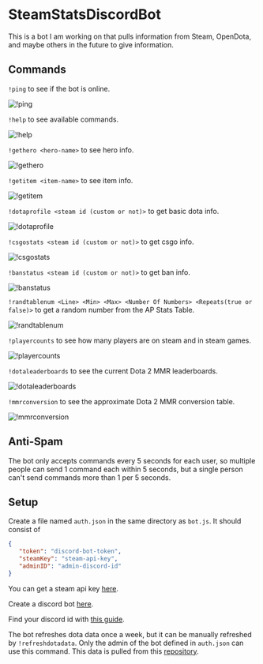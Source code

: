 # SteamStatsDiscordBot
This is a bot I am working on that pulls information from Steam, OpenDota, and maybe others in the future to give information.
## Commands
`!ping` to see if the bot is online.

![!ping](https://raw.githubusercontent.com/Thedarkbobman/SteamStatsDiscordBot/master/images/!ping.png "!ping")

`!help` to see available commands.

![!help](https://raw.githubusercontent.com/Thedarkbobman/SteamStatsDiscordBot/master/images/!help.png "!help")

`!gethero <hero-name>` to see hero info.

![!gethero](https://raw.githubusercontent.com/Thedarkbobman/SteamStatsDiscordBot/master/images/!gethero.png "!gethero")

`!getitem <item-name>` to see item info.

![!getitem](https://raw.githubusercontent.com/Thedarkbobman/SteamStatsDiscordBot/master/images/!getitem.png "!getitem")

`!dotaprofile <steam id (custom or not)>` to get basic dota info.

![!dotaprofile](https://raw.githubusercontent.com/Thedarkbobman/SteamStatsDiscordBot/master/images/!dotaprofile.png "!dotaprofile")

`!csgostats <steam id (custom or not)>` to get csgo info.

![!csgostats](https://raw.githubusercontent.com/Thedarkbobman/SteamStatsDiscordBot/master/images/!csgostats.png "!csgostats")

`!banstatus <steam id (custom or not)>` to get ban info.

![!banstatus](https://raw.githubusercontent.com/Thedarkbobman/SteamStatsDiscordBot/master/images/!banstatus.png "!banstatus")

`!randtablenum <Line> <Min> <Max> <Number Of Numbers> <Repeats(true or false)>` to get a random number from the AP Stats Table.

![!randtablenum](https://raw.githubusercontent.com/Thedarkbobman/SteamStatsDiscordBot/master/images/!randtablenum.png "!randtablenum")

`!playercounts` to see how many players are on steam and in steam games.

![!playercounts](https://raw.githubusercontent.com/Thedarkbobman/SteamStatsDiscordBot/master/images/!playercounts.png "!playercounts")

`!dotaleaderboards` to see the current Dota 2 MMR leaderboards.

![!dotaleaderboards](https://raw.githubusercontent.com/Thedarkbobman/SteamStatsDiscordBot/master/images/!dotaleaderboards.png "!dotaleaderboards")

`!mmrconversion` to see the approximate Dota 2 MMR conversion table.

![!mmrconversion](https://raw.githubusercontent.com/Thedarkbobman/SteamStatsDiscordBot/master/images/!mmrconversion.png "!mmrconversion")

## Anti-Spam
The bot only accepts commands every 5 seconds for each user, so multiple people can send 1 command each within 5 seconds, but a single person can't send commands more than 1 per 5 seconds.

## Setup
Create a file named `auth.json` in the same directory as `bot.js`.
It should consist of
```json
{
   "token": "discord-bot-token",
   "steamKey": "steam-api-key",
   "adminID": "admin-discord-id"
}

```
You can get a steam api key [here](http://steamcommunity.com/dev/apikey). 

Create a discord bot [here](https://discordapp.com/developers/applications/me#tophttps://discordapp.com/developers/applications/me#top).

Find your discord id with [this guide](https://support.discordapp.com/hc/en-us/articles/206346498-Where-can-I-find-my-User-Server-Message-ID-).

The bot refreshes dota data once a week, but it can be manually refreshed by `!refreshdotadata`. Only the admin of the bot defined in `auth.json` can use this command. This data is pulled from this [repository](https://github.com/odota/dotaconstants).
